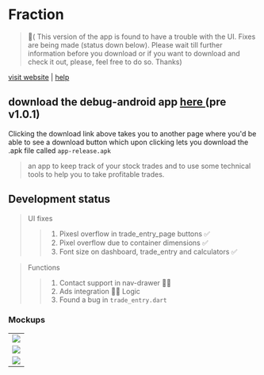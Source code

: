 # Fraction 

> 🛑( This version of the app is found to have a trouble with the UI. Fixes are being made (status down below). Please wait till further information before you download or if you want to download and check it out, please, feel free to do so. Thanks)

<!-- ## download the android app <a href="https://github.com/ShimronAlakkal/tradebook/blob/main/app-release.apk">    here   </a> (v1.0.0) -->
[visit website](https://shimronalakkal.github.io/fraction_web/)   |   [help](https://www.instagram.com/shimron.alakkal)

## download the debug-android app <a href="https://github.com/ShimronAlakkal/tradebook/blob/main/app-debug.apk">    here   </a> (pre v1.0.1)

Clicking the download link above takes you to another page where you'd be able to see a download button which upon clicking lets you download the .apk file called `app-release.apk`

> an app to keep track of your stock trades and to use some technical tools to help you to take profitable trades.

## Development status
> UI fixes 
>  > 1. Pixesl overflow in trade_entry_page buttons ✅
>  > 2. Pixel overflow due to container dimensions ✅
>  > 3. Font size on dashboard, trade_entry and calculators ✅

> Functions
>  > 1. Contact support in nav-drawer 🧑‍💻
>  > 2. Ads integration 🧑‍💻
> Logic
>  > 1. Found a bug in `trade_entry.dart`


### Mockups
<table>
  
  <tr>
    <td><img src="https://github.com/ShimronAlakkal/tradebook/blob/main/mockups/awesome.png"></td>
   </tr>
  <tr>
    <td><img src="https://github.com/ShimronAlakkal/tradebook/blob/main/mockups/mockup.png"></td>
  </tr>
  <tr>
    <td><img src="https://github.com/ShimronAlakkal/tradebook/blob/main/mockups/dark-iphone-mockup.png" ></td>
  </tr>
 </table>



